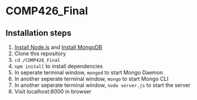 # COMP426_Final

## Installation steps
1. [Install Node.js](https://nodejs.org/en/download/) and [Install MongoDB]()
2. Clone this repository
3. `cd /COMP426_Final`
4. `npm install` to install dependencies
5. In seperate terminal window, `mongod` to start Mongo Daemon
6. In another seperate terminal window, `mongo` to start Mongo CLI
7. In another seperate terminal window, `node server.js` to start the server
8. Visit localhost:8000 in browser
